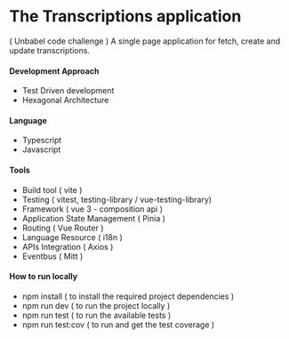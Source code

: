 # The Transcriptions application
( Unbabel code challenge ) A single page application for fetch, create and update transcriptions.

#### Development Approach
- Test Driven development
- Hexagonal Architecture

#### Language
- Typescript
- Javascript

#### Tools
- Build tool ( vite )
- Testing ( vitest, testing-library / vue-testing-library)
- Framework ( vue 3 - composition api )
- Application State Management ( Pinia )
- Routing ( Vue Router )
- Language Resource ( i18n )
- APIs Integration ( Axios )
- Eventbus ( Mitt )

#### How to run locally
- npm install ( to install the required project dependencies )
- npm run dev ( to run the project locally )
- npm run test ( to run the available tests )
- npm run test:cov ( to run and get the test coverage )
